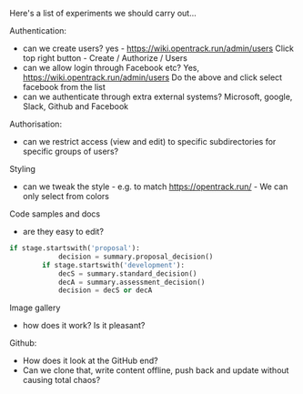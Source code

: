 <!-- TITLE: Test Plan -->
<!-- SUBTITLE: Tyres we need to kick -->

Here's a list of experiments we should carry out...

Authentication:
* can we create users? yes - https://wiki.opentrack.run/admin/users Click top right button - Create / Authorize / Users
* can we allow login through Facebook etc? Yes, https://wiki.opentrack.run/admin/users Do the above and click select facebook from the list
* can we authenticate through extra external systems? Microsoft, google, Slack, Github and Facebook

Authorisation:
* can we restrict access (view and edit) to specific subdirectories for specific groups of users?


Styling
* can we tweak the style - e.g. to match https://opentrack.run/  - We can only select from colors

Code samples and docs
* are they easy to edit?

```python
if stage.startswith('proposal'):
            decision = summary.proposal_decision()
        if stage.startswith('development'):
            decS = summary.standard_decision()
            decA = summary.assessment_decision()
            decision = decS or decA
```


Image gallery
* how does it work?  Is it pleasant?

Github:
* How does it look at the GitHub end?
* Can we clone that, write content offline, push back and update without causing total chaos?